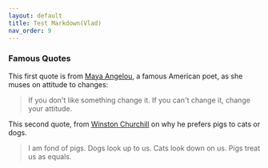 ```yaml
---
layout: default
title: Test Markdown(Vlad)
nav_order: 9
---
```


### Famous Quotes
This first quote is from [Maya Angelou](https://www.brainyquote.com/quotes/maya_angelou_101310), a famous American poet, as she muses on
attitude to changes:
>If you don't like something change it. If you can't change it, change your attitude.

This second quote, from [Winston Churchill](https://www.brainyquote.com/quotes/winston_churchill_161474) on why he prefers pigs to cats or dogs.
>I am fond of pigs. Dogs look up to us. Cats look down on us. Pigs treat us as equals.

